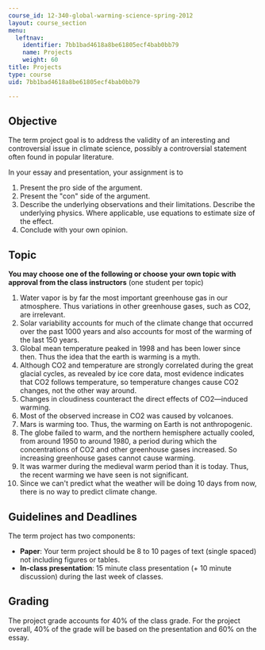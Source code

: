 ```yaml
---
course_id: 12-340-global-warming-science-spring-2012
layout: course_section
menu:
  leftnav:
    identifier: 7bb1bad4618a8be61805ecf4bab0bb79
    name: Projects
    weight: 60
title: Projects
type: course
uid: 7bb1bad4618a8be61805ecf4bab0bb79

---
```


Objective
---------

The term project goal is to address the validity of an interesting and controversial issue in climate science, possibly a controversial statement often found in popular literature.

In your essay and presentation, your assignment is to

1.  Present the pro side of the argument.
2.  Present the "con" side of the argument.
3.  Describe the underlying observations and their limitations. Describe the underlying physics. Where applicable, use equations to estimate size of the effect.
4.  Conclude with your own opinion.

Topic
-----

**You may choose one of the following or choose your own topic with approval from the class instructors** (one student per topic)

1.  Water vapor is by far the most important greenhouse gas in our atmosphere. Thus variations in other greenhouse gases, such as CO2, are irrelevant.
2.  Solar variability accounts for much of the climate change that occurred over the past 1000 years and also accounts for most of the warming of the last 150 years.
3.  Global mean temperature peaked in 1998 and has been lower since then. Thus the idea that the earth is warming is a myth.
4.  Although CO2 and temperature are strongly correlated during the great glacial cycles, as revealed by ice core data, most evidence indicates that CO2 follows temperature, so temperature changes cause CO2 changes, not the other way around.
5.  Changes in cloudiness counteract the direct effects of CO2—induced warming.
6.  Most of the observed increase in CO2 was caused by volcanoes.
7.  Mars is warming too. Thus, the warming on Earth is not anthropogenic.
8.  The globe failed to warm, and the northern hemisphere actually cooled, from around 1950 to around 1980, a period during which the concentrations of CO2 and other greenhouse gases increased. So increasing greenhouse gases cannot cause warming.
9.  It was warmer during the medieval warm period than it is today. Thus, the recent warming we have seen is not significant.
10.  Since we can't predict what the weather will be doing 10 days from now, there is no way to predict climate change.

Guidelines and Deadlines
------------------------

The term project has two components:

*   **Paper**: Your term project should be 8 to 10 pages of text (single spaced) not including figures or tables.
*   **In-class presentation**: 15 minute class presentation (+ 10 minute discussion) during the last week of classes.

Grading
-------

The project grade accounts for 40% of the class grade. For the project overall, 40% of the grade will be based on the presentation and 60% on the essay.